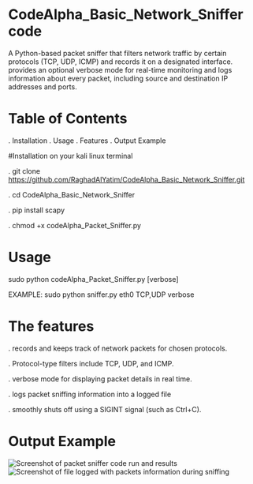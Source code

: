 # CodeAlpha_Basic_Network_Sniffer code
A Python-based packet sniffer that filters network traffic by certain protocols (TCP, UDP, ICMP) and records it on a designated interface. provides an optional verbose mode for real-time monitoring and logs information about every packet, including source and destination IP addresses and ports.

# Table of Contents
. Installation
. Usage
. Features
. Output Example

#Installation
on your kali linux terminal

. git clone https://github.com/RaghadAlYatim/CodeAlpha_Basic_Network_Sniffer.git

. cd CodeAlpha_Basic_Network_Sniffer

. pip install scapy

. chmod +x codeAlpha_Packet_Sniffer.py

# Usage
sudo python codeAlpha_Packet_Sniffer.py <interface> <protocols> [verbose]

EXAMPLE: sudo python sniffer.py eth0 TCP,UDP verbose

# The features
. records and keeps track of network packets for chosen protocols.

. Protocol-type filters include TCP, UDP, and ICMP.

. verbose mode for displaying packet details in real time.

. logs packet sniffing information into a logged file

. smoothly shuts off using a SIGINT signal (such as Ctrl+C).

# Output Example
![Screenshot of packet sniffer code run and results](https://github.com/user-attachments/assets/db339cba-6c45-4804-b0b6-30df8e1c0984)
![Screenshot of file logged with packets information during sniffing](https://github.com/user-attachments/assets/59c9d17b-c3bf-4bd7-a8fe-9e0e62bbd708)

